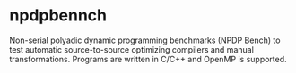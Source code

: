 # npdpbennch
Non-serial polyadic dynamic programming benchmarks (NPDP Bench) to test automatic source-to-source optimizing compilers and manual transformations. Programs are written in C/C++ and OpenMP is supported.
